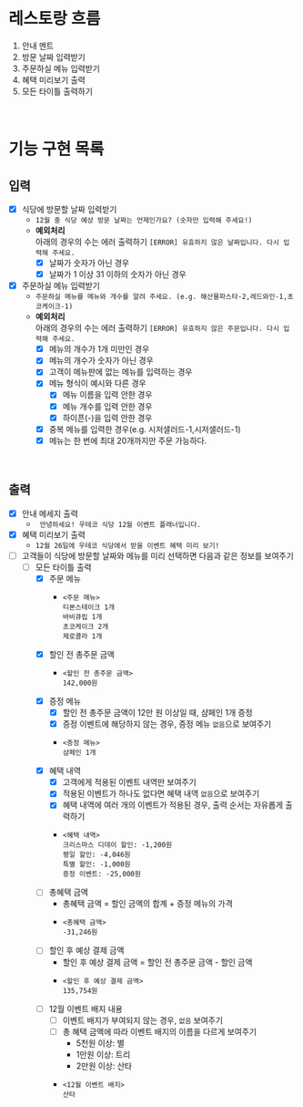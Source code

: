# 레스토랑 흐름
1. 안내 멘트
2. 방문 날짜 입력받기
3. 주문하실 메뉴 입력받기
4. 혜택 미리보기 출력
5. 모든 타이틀 출력하기

<br>

# 기능 구현 목록
## 입력
- [x] 식당에 방문할 날짜 입력받기
  - `12월 중 식당 예상 방문 날짜는 언제인가요? (숫자만 입력해 주세요!)`
  - **예외처리** <br>
    아래의 경우의 수는 에러 출력하기 `[ERROR] 유효하지 않은 날짜입니다. 다시 입력해 주세요.`
    - [x] 날짜가 숫자가 아닌 경우
    - [x] 날짜가 1 이상 31 이하의 숫자가 아닌 경우
- [x] 주문하실 메뉴 입력받기
  - `주문하실 메뉴를 메뉴와 개수를 알려 주세요. (e.g. 해산물파스타-2,레드와인-1,초코케이크-1)`
  - **예외처리** <br>
    아래의 경우의 수는 에러 출력하기 `[ERROR] 유효하지 않은 주문입니다. 다시 입력해 주세요.`
    - [x] 메뉴의 개수가 1개 미만인 경우
    - [x] 메뉴의 개수가 숫자가 아닌 경우
    - [x] 고객이 메뉴판에 없는 메뉴를 입력하는 경우
    - [x] 메뉴 형식이 예시와 다른 경우
      - [x] 메뉴 이름을 입력 안한 경우
      - [x] 메뉴 개수를 입력 안한 경우
      - [x] 하이픈(-)을 입력 안한 경우
    - [x] 중복 메뉴를 입력한 경우(e.g. 시저샐러드-1,시저샐러드-1)
    - [x] 메뉴는 한 번에 최대 20개까지만 주문 가능하다.

<br>

## 출력
- [x] 안내 메세지 출력
  - ` 안녕하세요! 우테코 식당 12월 이벤트 플래너입니다.`
- [x] 혜택 미리보기 출력
  - `12월 26일에 우테코 식당에서 받을 이벤트 혜택 미리 보기!`
- [ ] 고객들이 식당에 방문할 날짜와 메뉴를 미리 선택하면 다음과 같은 정보를 보여주기
  - [ ] 모든 타이틀 출력
    - [x] 주문 메뉴
      - ```
        <주문 메뉴>
        티본스테이크 1개
        바비큐립 1개
        초코케이크 2개
        제로콜라 1개
        ```
    - [x] 할인 전 총주문 금액
      - ```
        <할인 전 총주문 금액>
        142,000원
        ```
    - [x] 증정 메뉴
      - [x] 할인 전 총주문 금액이 12만 원 이상일 때, 샴페인 1개 증정
      - [x] 증정 이벤트에 해당하지 않는 경우, 증정 메뉴 `없음`으로 보여주기
      - ```
        <증정 메뉴>
        샴페인 1개
        ```
    - [x] 혜택 내역
      - [x] 고객에게 적용된 이벤트 내역만 보여주기
      - [x] 적용된 이벤트가 하나도 없다면 혜택 내역 `없음`으로 보여주기
      - [x] 혜택 내역에 여러 개의 이벤트가 적용된 경우, 출력 순서는 자유롭게 출력하기
      - ```
        <혜택 내역>
        크리스마스 디데이 할인: -1,200원
        평일 할인: -4,046원
        특별 할인: -1,000원
        증정 이벤트: -25,000원
        ```
    - [ ] 총혜택 금액
      - 총혜택 금액 = 할인 금액의 합계 + 증정 메뉴의 가격
      - ```
        <총혜택 금액>
        -31,246원
        ```
    - [ ] 할인 후 예상 결제 금액
      - 할인 후 예상 결제 금액 = 할인 전 총주문 금액 - 할인 금액
      - ```
        <할인 후 예상 결제 금액>
        135,754원
        ```
    - [ ] 12월 이벤트 배지 내용
      - [ ] 이벤트 배지가 부여되지 않는 경우, `없음` 보여주기
      - [ ] 총 혜택 금액에 따라 이벤트 배지의 이름을 다르게 보여주기
        - 5천원 이상: 별
        - 1만원 이상: 트리
        - 2만원 이상: 산타
      - ```
        <12월 이벤트 배지>
        산타
        ```